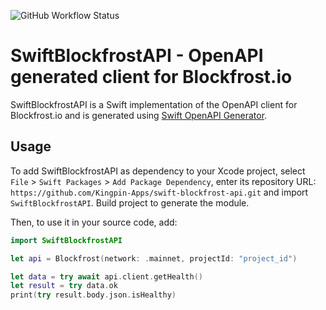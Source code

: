 ![GitHub Workflow Status](https://github.com/Kingpin-Apps/swift-blockfrost-api/actions/workflows/swift.yml/badge.svg)

# SwiftBlockfrostAPI - OpenAPI generated client for Blockfrost.io

SwiftBlockfrostAPI is a Swift implementation of the OpenAPI client for Blockfrost.io and is generated using [Swift OpenAPI Generator](https://github.com/apple/swift-openapi-generator).

## Usage
To add SwiftBlockfrostAPI as dependency to your Xcode project, select `File` > `Swift Packages` > `Add Package Dependency`, enter its repository URL: `https://github.com/Kingpin-Apps/swift-blockfrost-api.git` and import `SwiftBlockfrostAPI`. Build project to generate the module.

Then, to use it in your source code, add:

```swift
import SwiftBlockfrostAPI

let api = Blockfrost(network: .mainnet, projectId: "project_id")

let data = try await api.client.getHealth()
let result = try data.ok
print(try result.body.json.isHealthy)
```
